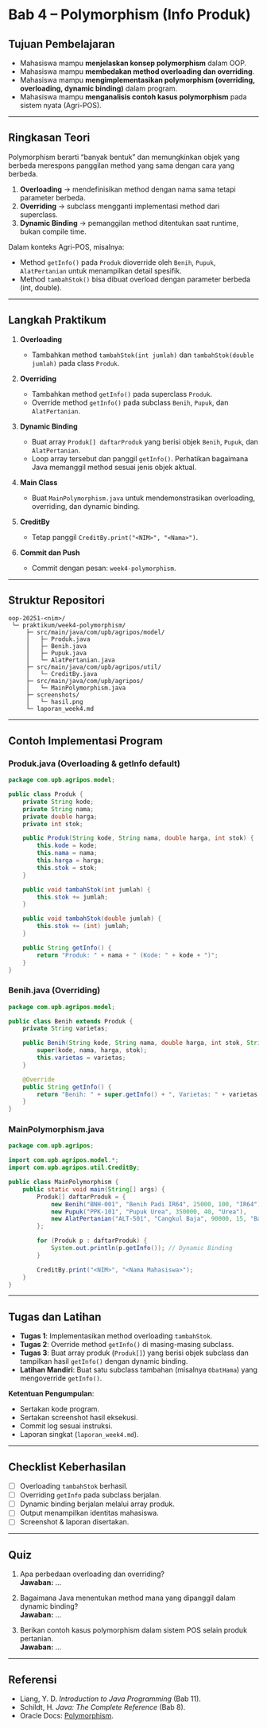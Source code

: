 # Bab 4 – Polymorphism (Info Produk)

## Tujuan Pembelajaran
- Mahasiswa mampu **menjelaskan konsep polymorphism** dalam OOP.  
- Mahasiswa mampu **membedakan method overloading dan overriding**.  
- Mahasiswa mampu **mengimplementasikan polymorphism (overriding, overloading, dynamic binding)** dalam program.  
- Mahasiswa mampu **menganalisis contoh kasus polymorphism** pada sistem nyata (Agri-POS).  

---

## Ringkasan Teori
Polymorphism berarti “banyak bentuk” dan memungkinkan objek yang berbeda merespons panggilan method yang sama dengan cara yang berbeda.  
1. **Overloading** → mendefinisikan method dengan nama sama tetapi parameter berbeda.  
2. **Overriding** → subclass mengganti implementasi method dari superclass.  
3. **Dynamic Binding** → pemanggilan method ditentukan saat runtime, bukan compile time.  

Dalam konteks Agri-POS, misalnya:  
- Method `getInfo()` pada `Produk` dioverride oleh `Benih`, `Pupuk`, `AlatPertanian` untuk menampilkan detail spesifik.  
- Method `tambahStok()` bisa dibuat overload dengan parameter berbeda (int, double).  

---

## Langkah Praktikum
1. **Overloading**  
   - Tambahkan method `tambahStok(int jumlah)` dan `tambahStok(double jumlah)` pada class `Produk`.  

2. **Overriding**  
   - Tambahkan method `getInfo()` pada superclass `Produk`.  
   - Override method `getInfo()` pada subclass `Benih`, `Pupuk`, dan `AlatPertanian`.  

3. **Dynamic Binding**  
   - Buat array `Produk[] daftarProduk` yang berisi objek `Benih`, `Pupuk`, dan `AlatPertanian`.  
   - Loop array tersebut dan panggil `getInfo()`. Perhatikan bagaimana Java memanggil method sesuai jenis objek aktual.  

4. **Main Class**  
   - Buat `MainPolymorphism.java` untuk mendemonstrasikan overloading, overriding, dan dynamic binding.  

5. **CreditBy**  
   - Tetap panggil `CreditBy.print("<NIM>", "<Nama>")`.  

6. **Commit dan Push**  
   - Commit dengan pesan: `week4-polymorphism`.  

---

## Struktur Repositori
```
oop-20251-<nim>/
 └─ praktikum/week4-polymorphism/
     ├─ src/main/java/com/upb/agripos/model/
     │   ├─ Produk.java
     │   ├─ Benih.java
     │   ├─ Pupuk.java
     │   └─ AlatPertanian.java
     ├─ src/main/java/com/upb/agripos/util/
     │   └─ CreditBy.java
     ├─ src/main/java/com/upb/agripos/
     │   └─ MainPolymorphism.java
     ├─ screenshots/
     │   └─ hasil.png
     └─ laporan_week4.md
```

---

## Contoh Implementasi Program

### Produk.java (Overloading & getInfo default)
```java
package com.upb.agripos.model;

public class Produk {
    private String kode;
    private String nama;
    private double harga;
    private int stok;

    public Produk(String kode, String nama, double harga, int stok) {
        this.kode = kode;
        this.nama = nama;
        this.harga = harga;
        this.stok = stok;
    }

    public void tambahStok(int jumlah) {
        this.stok += jumlah;
    }

    public void tambahStok(double jumlah) {
        this.stok += (int) jumlah;
    }

    public String getInfo() {
        return "Produk: " + nama + " (Kode: " + kode + ")";
    }
}
```

### Benih.java (Overriding)
```java
package com.upb.agripos.model;

public class Benih extends Produk {
    private String varietas;

    public Benih(String kode, String nama, double harga, int stok, String varietas) {
        super(kode, nama, harga, stok);
        this.varietas = varietas;
    }

    @Override
    public String getInfo() {
        return "Benih: " + super.getInfo() + ", Varietas: " + varietas;
    }
}
```

### MainPolymorphism.java
```java
package com.upb.agripos;

import com.upb.agripos.model.*;
import com.upb.agripos.util.CreditBy;

public class MainPolymorphism {
    public static void main(String[] args) {
        Produk[] daftarProduk = {
            new Benih("BNH-001", "Benih Padi IR64", 25000, 100, "IR64"),
            new Pupuk("PPK-101", "Pupuk Urea", 350000, 40, "Urea"),
            new AlatPertanian("ALT-501", "Cangkul Baja", 90000, 15, "Baja")
        };

        for (Produk p : daftarProduk) {
            System.out.println(p.getInfo()); // Dynamic Binding
        }

        CreditBy.print("<NIM>", "<Nama Mahasiswa>");
    }
}
```

---

## Tugas dan Latihan
- **Tugas 1**: Implementasikan method overloading `tambahStok`.  
- **Tugas 2**: Override method `getInfo()` di masing-masing subclass.  
- **Tugas 3**: Buat array produk (`Produk[]`) yang berisi objek subclass dan tampilkan hasil `getInfo()` dengan dynamic binding.  
- **Latihan Mandiri**: Buat satu subclass tambahan (misalnya `ObatHama`) yang mengoverride `getInfo()`.  

**Ketentuan Pengumpulan**:  
- Sertakan kode program.  
- Sertakan screenshot hasil eksekusi.  
- Commit log sesuai instruksi.  
- Laporan singkat (`laporan_week4.md`).  

---

## Checklist Keberhasilan
- [ ] Overloading `tambahStok` berhasil.  
- [ ] Overriding `getInfo` pada subclass berjalan.  
- [ ] Dynamic binding berjalan melalui array produk.  
- [ ] Output menampilkan identitas mahasiswa.  
- [ ] Screenshot & laporan disertakan.  

---

## Quiz
1. Apa perbedaan overloading dan overriding?  
   **Jawaban:** …  

2. Bagaimana Java menentukan method mana yang dipanggil dalam dynamic binding?  
   **Jawaban:** …  

3. Berikan contoh kasus polymorphism dalam sistem POS selain produk pertanian.  
   **Jawaban:** …  

---

## Referensi
- Liang, Y. D. *Introduction to Java Programming* (Bab 11).  
- Schildt, H. *Java: The Complete Reference* (Bab 8).  
- Oracle Docs: [Polymorphism](https://docs.oracle.com/javase/tutorial/java/IandI/polymorphism.html).  